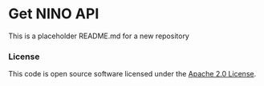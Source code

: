 
# Get NINO API

This is a placeholder README.md for a new repository


### License

This code is open source software licensed under the [Apache 2.0 License]("http://www.apache.org/licenses/LICENSE-2.0.html").
